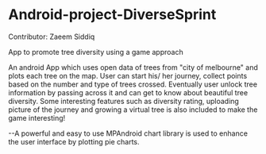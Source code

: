 # Android-project-DiverseSprint
Contributor: Zaeem Siddiq

App to promote tree diversity using a game approach

An android App which uses open data of trees from "city of melbourne" and plots each tree on the map.
User can start his/ her journey, collect points based on the number and type of trees crossed. 
Eventually user unlock tree information by passing across it and can get to know about beautiful tree diversity.
Some interesting features such as diversity rating, uploading picture of the journey and growing a virtual tree is also included to make the game interesting!

--A powerful and easy to use MPAndroid chart library is used to enhance the user interface by plotting pie charts.
